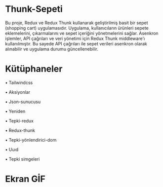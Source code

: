 
# Thunk-Sepeti
Bu proje, Redux ve Redux Thunk kullanarak geliştirilmiş basit bir sepet (shopping cart) uygulamasıdır. 
Uygulama, kullanıcıların ürünleri sepete eklemelerini, çıkarmalarını ve sepet içeriğini yönetmelerini sağlar. 
Asenkron işlemler, API çağrıları ve veri yönetimi için Redux Thunk  middleware'ı  kullanılmıştır.
Bu sayede API çağrıları ile sepet verileri asenkron olarak alınabilir ve uygulama durumu güncellenebilir.




# Kütüphaneler

• Tailwindcss

• Aksiyonlar

• Json-sunucusu

• Yeniden

• Tepki-redux

• Redux-thunk

• Tepki-yönlendirici-dom

• Uuıd 

• Tepki simgeleri

# Ekran GİF
                
 

